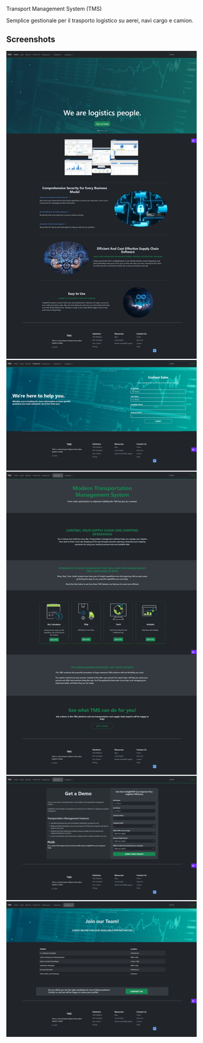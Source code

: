 Transport Management System (TMS)

Semplice gestionale per il trasporto logistico su aerei, navi cargo e camion.

## Screenshots

![Homepage](trsy-screen/homepage.jpeg)
![Contact Us](trsy-screen/contact-us.jpeg)
![TMS Platform](trsy-screen/platform.jpeg)
![Get Demo](trsy-screen/get-demo.jpeg)
![Careers](trsy-screen/careers.jpeg)